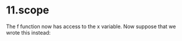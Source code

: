 # 11.scope
The f function now has access to the x variable. Now suppose that we wrote this instead:
